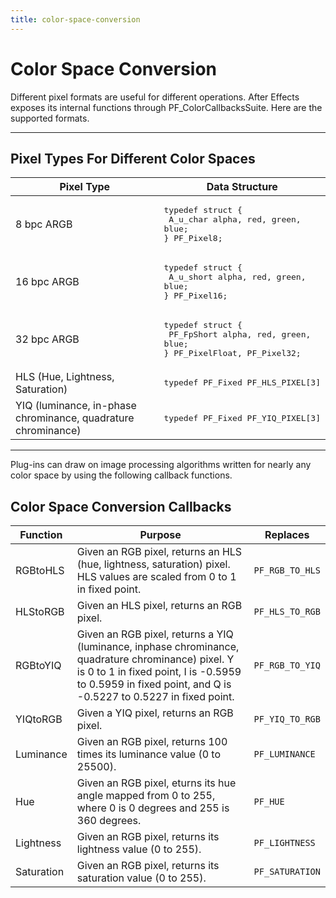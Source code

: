 ```yaml
---
title: color-space-conversion
---
```

# Color Space Conversion

Different pixel formats are useful for different operations. After Effects exposes its internal functions through PF_ColorCallbacksSuite. Here are the supported formats.

---

## Pixel Types For Different Color Spaces

| Pixel Type | Data Structure |
| --- | --- |
| 8 bpc ARGB | <pre lang="cpp">typedef struct {<br/>  A_u_char alpha, red, green, blue;<br/>} PF_Pixel8;</pre> |
| 16 bpc ARGB | <pre lang="cpp">typedef struct {<br/>  A_u_short alpha, red, green, blue;<br/>} PF_Pixel16;</pre> |
| 32 bpc ARGB | <pre lang="cpp">typedef struct {<br/>  PF_FpShort alpha, red, green, blue;<br/>} PF_PixelFloat, PF_Pixel32;</pre> |
| HLS (Hue, Lightness, Saturation) | <pre lang="cpp">typedef PF_Fixed PF_HLS_PIXEL[3]</pre> |
| YIQ (luminance, in-phase chrominance, quadrature chrominance) | <pre lang="cpp">typedef PF_Fixed PF_YIQ_PIXEL[3]</pre> |

---

Plug-ins can draw on image processing algorithms written for nearly any color space by using the following callback functions.

## Color Space Conversion Callbacks

| Function | Purpose | Replaces |
| --- | --- | --- |
| RGBtoHLS | Given an RGB pixel, returns an HLS (hue, lightness, saturation) pixel. HLS values are scaled from 0 to 1 in fixed point. | `PF_RGB_TO_HLS` |
| HLStoRGB | Given an HLS pixel, returns an RGB pixel. | `PF_HLS_TO_RGB` |
| RGBtoYIQ | Given an RGB pixel, returns a YIQ (luminance, inphase chrominance, quadrature chrominance) pixel. Y is 0 to 1 in fixed point, I is -0.5959 to 0.5959 in fixed point, and Q is -0.5227 to 0.5227 in fixed point. | `PF_RGB_TO_YIQ` |
| YIQtoRGB | Given a YIQ pixel, returns an RGB pixel. | `PF_YIQ_TO_RGB` |
| Luminance | Given an RGB pixel, returns 100 times its luminance value (0 to 25500). | `PF_LUMINANCE` |
| Hue | Given an RGB pixel, eturns its hue angle mapped from 0 to 255, where 0 is 0 degrees and 255 is 360 degrees. | `PF_HUE` |
| Lightness | Given an RGB pixel, returns its lightness value (0 to 255). | `PF_LIGHTNESS` |
| Saturation | Given an RGB pixel, returns its saturation value (0 to 255). | `PF_SATURATION` |
